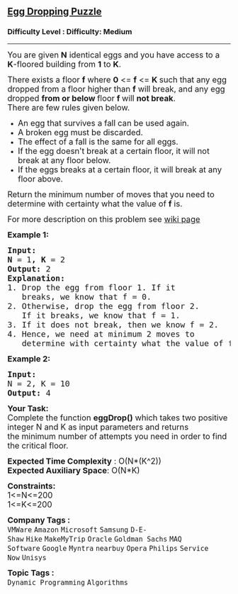 <h2><a href="https://www.geeksforgeeks.org/problems/egg-dropping-puzzle-1587115620/1?page=12&sortBy=submissions">Egg Dropping Puzzle</a></h2><h3>Difficulty Level : Difficulty: Medium</h3><hr><div class="problems_problem_content__Xm_eO"><p><span style="font-size: 18px;">You are given <strong>N</strong> identical eggs and you have access to a <strong>K</strong>-floored building from&nbsp;<strong>1</strong>&nbsp;to&nbsp;<strong>K</strong>.</span></p>
<p><span style="font-size: 18px;">There exists a floor <strong>f</strong>&nbsp;where <strong>0</strong> &lt;= <strong>f</strong> &lt;= <strong>K&nbsp;</strong>such that any egg dropped from a floor higher than <strong>f</strong>&nbsp;will break, and any egg dropped <strong>from or below </strong>floor <strong>f </strong>will <strong>not break</strong>. <br>There are few rules given below.&nbsp;</span></p>
<ul>
<li><span style="font-size: 18px;">An egg that survives a fall can be used again.</span></li>
<li><span style="font-size: 18px;">A broken egg must be discarded.</span></li>
<li><span style="font-size: 18px;">The effect of a fall is the same for all eggs.</span></li>
<li><span style="font-size: 18px;">If the egg doesn't break at a certain floor, it will not break at any floor below.</span></li>
<li><span style="font-size: 18px;">If the eggs breaks at a certain floor, it will break at any floor above.</span></li>
</ul>
<p><span style="font-size: 18px;">Return the minimum number of moves that you need to determine with certainty what the value of&nbsp;<strong>f</strong>&nbsp;is.</span></p>
<p><span style="font-size: 18px;">For more description on this problem see <a href="http://en.wikipedia.org/wiki/Dynamic_programming#Egg_dropping_puzzle">wiki page</a></span></p>
<p><span style="font-size: 18px;"><strong>Example 1:</strong></span></p>
<pre><span style="font-size: 18px;"><strong>Input:
N </strong>= 1<strong>, K </strong>= 2
<strong>Output: </strong>2
<strong>Explanation:&nbsp;
</strong>1. Drop the egg from floor 1. If it 
&nbsp;  breaks, we know that f = 0.
2. Otherwise, drop the egg from floor 2.
&nbsp;  If it breaks, we know that f = 1.
3. If it does not break, then we know f = 2.
4. Hence, we need at minimum 2 moves to
&nbsp;  determine with certainty what the value of f is.</span></pre>
<p><span style="font-size: 18px;"><strong>Example 2:</strong></span></p>
<pre><span style="font-size: 18px;"><strong>Input:</strong></span><span style="font-size: 18px;">
N = 2, K = 10
<strong>Output: </strong>4</span></pre>
<p><span style="font-size: 18px;"><strong>Your Task:</strong><br>Complete the function&nbsp;<strong>eggDrop()</strong>&nbsp;which takes two&nbsp;positive integer N&nbsp;and K as input parameters&nbsp;and returns the&nbsp;minimum number of attempts you need in order to find the critical floor.</span></p>
<p><span style="font-size: 18px;"><strong>Expected Time Complexity</strong> : O(N*(K^2))<br><strong>Expected Auxiliary Space</strong>: O(N*K)</span></p>
<p><span style="font-size: 18px;"><strong>Constraints:</strong><br>1&lt;=N&lt;=200<br>1&lt;=K&lt;=200</span></p></div><p><span style=font-size:18px><strong>Company Tags : </strong><br><code>VMWare</code>&nbsp;<code>Amazon</code>&nbsp;<code>Microsoft</code>&nbsp;<code>Samsung</code>&nbsp;<code>D-E-Shaw</code>&nbsp;<code>Hike</code>&nbsp;<code>MakeMyTrip</code>&nbsp;<code>Oracle</code>&nbsp;<code>Goldman Sachs</code>&nbsp;<code>MAQ Software</code>&nbsp;<code>Google</code>&nbsp;<code>Myntra</code>&nbsp;<code>nearbuy</code>&nbsp;<code>Opera</code>&nbsp;<code>Philips</code>&nbsp;<code>Service Now</code>&nbsp;<code>Unisys</code>&nbsp;<br><p><span style=font-size:18px><strong>Topic Tags : </strong><br><code>Dynamic Programming</code>&nbsp;<code>Algorithms</code>&nbsp;